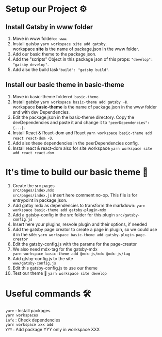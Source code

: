 # Setup our Project ⚙️

## Install Gatsby in www folder
<ol>
<li>Move in www folder<code>cd www</code>.</li>
<li>Install gatsby <code>yarn workspace site add gatsby</code>.</li>
workspace <b>site</b> is the name of package.json in the www folder.
<li>Add our basic theme to the package json.</li>
<li>Add the "scripts" Object in this package json of this props: 
<code>"develop": "gatsby develop"</code>.</li>
<li>Add also the build task<code>"build": "gatsby build"</code>.</li>
</ol>

## Install our basic theme in basic-theme
<ol>
<li>Move in basic-theme folder<code>cd basic-theme</code>.</li>
<li>Install gatsby <code>yarn workspace basic-theme add gatsby -D</code>.</li>
workspace <b>basic-theme</b> is the name of package.json in the www folder and with dev Dependencies.
<li>Edit the package.json in the basic-theme directory. Copy the devDependencies and paste it and change it to <code>"peerDependencies": {...}</code>.
</li>
<li>Install React & React-dom and React <code>yarn workspace basic-theme add react react-dom -D</code>.</li>
<li>Add also these dependencies in the peerDependencies config.
<li> Install react & react-dom also for site workspace
<code>yarn workspace site add react react-dom</code>
</li>
</ol>

# It's time to build our basic theme 🎉
<ol>
<li>Create the src pages</li>
<code>src/pages/index.mdx</code></br>
<code>src/pages/index.js</code> insert here comment no-op. This file is for entrypoint in package json.
<li>Add gatby mdx as dependencies to transform the markdown: 
<code>yarn workspace basic-theme add gatsby-plugin-mdx</code>
</li>
<li>Add a gatsby-config in the src folder for this plugin
<code>src/gatsby-config.js</code>
</li>
<li>Insert here your plugins, resvole plugin and their options, if needed</li>
<li>Add the gatsby page creator to create a page in plugin, so we could use it in the site:
<code>yarn workspace basic-theme add gatsby-plugin-page-creator</code>
<li>Edit the gatsby-config.js with the params for the page-creator</li>
<li>We also need mdx-tag for the gatsby-mdx</li>
<code>yarn workspace basic-theme add @mdx-js/mdx @mdx-js/tag</code>
</li>
<li>Add gtsby-config.js to the site</li>
<code>www/gatsby-config.js</code>
<li>Edit this gatsby-config.js to use our theme</li>
<li>Test our theme 🎉 <code>yarn workspace site develop</code></li>
</ol>


# Useful commands  🛠
<code>yarn</code> : Install packages </br>
<code>yarn workspaces info</code> : Check dependencies </br>
<code>yarn workspace xxx add YYY</code> : Add package YYY only in workspace XXX